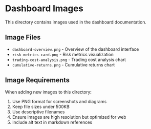 # Dashboard Images

This directory contains images used in the dashboard documentation.

## Image Files

- `dashboard-overview.png` - Overview of the dashboard interface
- `risk-metrics-card.png` - Risk metrics visualization
- `trading-cost-analysis.png` - Trading cost analysis chart
- `cumulative-returns.png` - Cumulative returns chart

## Image Requirements

When adding new images to this directory:

1. Use PNG format for screenshots and diagrams
2. Keep file sizes under 500KB
3. Use descriptive filenames
4. Ensure images are high resolution but optimized for web
5. Include alt text in markdown references
